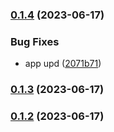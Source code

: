 

### [0.1.4](https://github.com/AvocadoWeb/Todo-release/compare/0.1.2...0.1.4) (2023-06-17)


### Bug Fixes

* app upd ([2071b71](https://github.com/AvocadoWeb/Todo-release/commit/2071b7131cb12966bf3d2187abfd5197d28ee8bf))

### [0.1.3](https://github.com/AvocadoWeb/Todo-release/compare/0.1.2...0.1.3) (2023-06-17)

### [0.1.2](https://github.com/AvocadoWeb/Todo-release/compare/0.1.1...0.1.2) (2023-06-17)